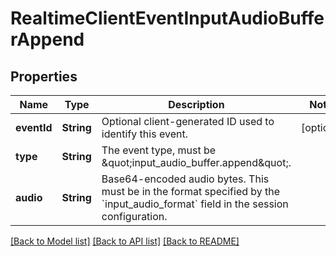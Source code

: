 # RealtimeClientEventInputAudioBufferAppend

## Properties
Name | Type | Description | Notes
------------ | ------------- | ------------- | -------------
**eventId** | **String** | Optional client-generated ID used to identify this event. | [optional] 
**type** | **String** | The event type, must be \&quot;input_audio_buffer.append\&quot;. | 
**audio** | **String** | Base64-encoded audio bytes. This must be in the format specified by the &#x60;input_audio_format&#x60; field in the session configuration. | 

[[Back to Model list]](../README.md#documentation-for-models) [[Back to API list]](../README.md#documentation-for-api-endpoints) [[Back to README]](../README.md)


